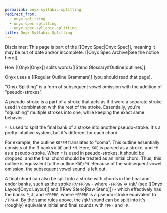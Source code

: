 ```yaml
---
permalink: onyx-syllabic-splitting
redirect_from:
  - onyx-splitting
  - onyx-spec-splitting
  - onyx-spec-syllabic-splitting
title: Onyx Syllabic Splitting
---
```


Disclaimer: This page is part of the [[Onyx Spec|Onyx Spec]], meaning it may be out of date and/or incomplete. [[Onyx Spec Archive|See the notice here]].

How [[Onyx|Onyx]] splits words/[[Steno Glossary#Outline|outlines]].

Onyx uses a [[Regular Outline Grammars]] (you should read that page).

"Onyx Splitting" is a form of subsequent vowel omission with the addition of "pseudo-strokes".

A pseudo-stroke is a part of a stroke that acts as if it were a separate stroke used in combination with the rest of the stroke. Essentially, you're "squishing" multiple strokes into one, while keeping the exact same behavior.

`*` is used to split the final bank of a stroke into another pseudo-stroke. It's a pretty intuitive system, but it's different for each chord.

For example, the outline `KO*EM` translates to "coma". This outline essentially consists of the 3 banks `K` `OE` and `*M`. Here, `KOE` is parsed as a stroke, and `*M` as a pseudo-stroke. When `*` is used in pseudo-strokes, it should be dropped, and the final chord should be treated as an initial chord. Thus, this outline is equivalent to the outline `KOE/PH`. Because of the subsequent vowel omission, the subsequent vowel sound is left out.

A final chord can also be split into a stroke with chords in the final and ender banks, such as the stroke `PA*FRPBG` - where `-FRPBG` => /ŋk/ (see [[Onyx Layout|Onyx Layout]] and [[Raw Steno|Raw Steno]]) - which effectively has the banks `P`, `A`, and `*FRPBG`, where `*FRPBG` is a pseudo-stroke equivalent to `/TPH-K`. By the same rules above, the /ŋk/ sound can be split into it's (roughly) equivalent initial and final sounds with `TPH-` and `-K`.
